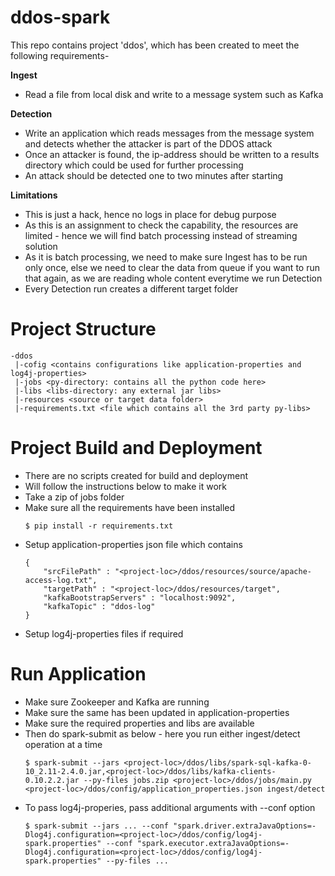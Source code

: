 # ddos-spark
This repo contains project 'ddos', which has been created to meet the following requirements-

**Ingest**

  - Read a file from local disk and write to a message system such as Kafka

**Detection**

  - Write an application which reads messages from the message system and detects whether the attacker is part of the DDOS attack
  - Once an attacker is found, the ip-address should be written to a results directory which could be used for further processing
  - An attack should be detected one to two minutes after starting

**Limitations**

  - This is just a hack, hence no logs in place for debug purpose
  - As this is an assignment to check the capability, the resources are limited - hence we will find batch processing instead of streaming solution
  - As it is batch processing, we need to make sure Ingest has to be run only once, else we need to clear the data from queue if you want to run that again, as we are reading whole content everytime we run Detection
  - Every Detection run creates a different target folder

# Project Structure
```
-ddos
 |-cofig <contains configurations like application-properties and log4j-properties>
 |-jobs <py-directory: contains all the python code here>
 |-libs <libs-directory: any external jar libs>
 |-resources <source or target data folder>
 |-requirements.txt <file which contains all the 3rd party py-libs>
```

# Project Build and Deployment

  - There are no scripts created for build and deployment
  - Will follow the instructions below to make it work
  - Take a zip of jobs folder
  - Make sure all the requirements have been installed
    ```
    $ pip install -r requirements.txt
    ```
  - Setup application-properties json file which contains
    ```
    {
	    "srcFilePath" : "<project-loc>/ddos/resources/source/apache-access-log.txt",
	    "targetPath" : "<project-loc>/ddos/resources/target",
	    "kafkaBootstrapServers" : "localhost:9092",
	    "kafkaTopic" : "ddos-log"
    }
    ```
  - Setup log4j-properties files if required

# Run Application

  - Make sure Zookeeper and Kafka are running
  - Make sure the same has been updated in application-properties
  - Make sure the required properties and libs are available
  - Then do spark-submit as below - here you run either ingest/detect operation at a time
    ```
    $ spark-submit --jars <project-loc>/ddos/libs/spark-sql-kafka-0-10_2.11-2.4.0.jar,<project-loc>/ddos/libs/kafka-clients-0.10.2.2.jar --py-files jobs.zip <project-loc>/ddos/jobs/main.py <project-loc>/ddos/config/application_properties.json ingest/detect
    ```
  - To pass log4j-properies, pass additional arguments with --conf option
    ```
    $ spark-submit --jars ... --conf "spark.driver.extraJavaOptions=-Dlog4j.configuration=<project-loc>/ddos/config/log4j-spark.properties" --conf "spark.executor.extraJavaOptions=-Dlog4j.configuration=<project-loc>/ddos/config/log4j-spark.properties" --py-files ...
